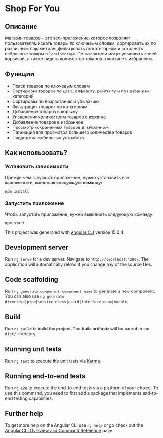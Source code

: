 # Shop For You

## Описание
Магазин товаров - это веб-приложение, которое позволяет пользователям искать товары по ключевым словам, 
сортировать их по различным параметрам, фильтровать по категориям и сохранять избранные товары в 
`localStorage`. Пользователи могут управлять своей корзиной, а также видеть количество товаров в корзине и избранном.

## Функции
- Поиск товаров по ключевым словам
- Сортировка товаров по цене, алфавиту, рейтингу и по названиям категорий
- Сортировка по возрастанию и убыванию
- Фильтрация товаров по категориям
- Добавление товаров в корзину
- Управление количеством товаров в корзине
- Добавление товаров в избранное
- Просмотр сохраненных товаров в избранном
- Пагинация для просмотра большего количества товаров
- Поддержка мобильных устройств

## Как использовать?

### Установить зависимости
Прежде чем запускать приложение, нужно установить все зависимости, выполнив следующую команду:
```
npm install
```

### Запустить приложение
Чтобы запустить приложение, нужно выполнить следующую команду:
```
npm start
```

This project was generated with [Angular CLI](https://github.com/angular/angular-cli) version 15.0.4.

## Development server

Run `ng serve` for a dev server. Navigate to `http://localhost:4200/`. The application will automatically reload if you change any of the source files.

## Code scaffolding

Run `ng generate component component-name` to generate a new component. You can also use `ng generate directive|pipe|service|class|guard|interface|enum|module`.

## Build

Run `ng build` to build the project. The build artifacts will be stored in the `dist/` directory.

## Running unit tests

Run `ng test` to execute the unit tests via [Karma](https://karma-runner.github.io).

## Running end-to-end tests

Run `ng e2e` to execute the end-to-end tests via a platform of your choice. To use this command, you need to first add a package that implements end-to-end testing capabilities.

## Further help

To get more help on the Angular CLI use `ng help` or go check out the [Angular CLI Overview and Command Reference](https://angular.io/cli) page.
